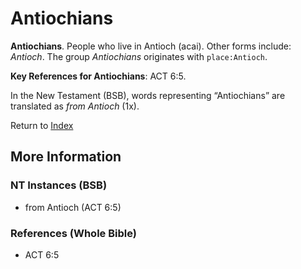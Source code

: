 # Antiochians
**Antiochians**. 
People who live in Antioch (acai). 
Other forms include: 
*Antioch*. 
The group _Antiochians_ originates with `place:Antioch`. 


**Key References for Antiochians**: 
ACT 6:5. 




In the New Testament (BSB), words representing “Antiochians” are translated as 
*from Antioch* (1x). 


Return to [Index](00-Index.md)

## More Information

### NT Instances (BSB)

* from Antioch (ACT 6:5)



### References (Whole Bible)

* ACT 6:5



